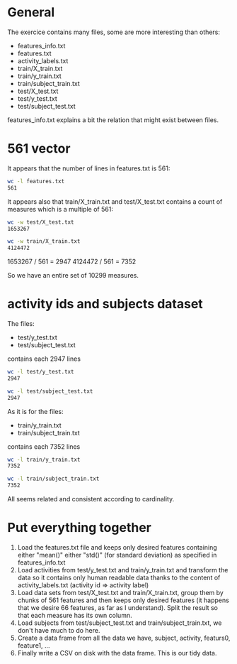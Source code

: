 # General

The exercice contains many files, some are more interesting than others:
- features_info.txt
- features.txt
- activity_labels.txt
- train/X_train.txt
- train/y_train.txt
- train/subject_train.txt
- test/X_test.txt
- test/y_test.txt
- test/subject_test.txt

features_info.txt explains a bit the relation that might exist between files.

# 561 vector

It appears that the number of lines in features.txt is 561:
```bash
wc -l features.txt
561
```

It appears also that train/X_train.txt and test/X_test.txt contains a count of measures which is a multiple of 561:
```bash
wc -w test/X_test.txt
1653267

wc -w train/X_train.txt
4124472
```
1653267 / 561 = 2947
4124472 / 561 = 7352

So we have an entire set of 10299 measures.

# activity ids and subjects dataset

The files:
- test/y_test.txt
- test/subject_test.txt

contains each 2947 lines
```bash
wc -l test/y_test.txt
2947

wc -l test/subject_test.txt
2947
```

As it is for the files:
- train/y_train.txt
- train/subject_train.txt

contains each 7352 lines
```bash
wc -l train/y_train.txt
7352

wc -l train/subject_train.txt
7352
```

All seems related and consistent according to cardinality.

# Put everything together

1. Load the features.txt file and keeps only desired features containing either "mean()" either "std()" (for standard deviation) as specified in features_info.txt
2. Load activities from test/y_test.txt and train/y_train.txt and transform the data so it contains only human readable data thanks to the content of activity_labels.txt (activity id => activity label)
3. Load data sets from test/X_test.txt and train/X_train.txt, group them by chunks of 561 features and then keeps only desired features (it happens that we desire 66 features, as far as I understand). Split the result so that each measure has its own column.
4. Load subjects from test/subject_test.txt and train/subject_train.txt, we don't have much to do here.
5. Create a data frame from all the data we have, subject, activity, featurs0, feature1, ...
6. Finally write a CSV on disk with the data frame. This is our tidy data.
